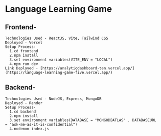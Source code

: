 # Language Learning Game

## Frontend-
    Technologies Used - ReactJS, Vite, Tailwind CSS
    Deployed - Vercel
    Setup Process-
      1.cd frontend
      2.npm install
      3.set environment variables(VITE_ENV = "LOCAL")
      4.npm run dev
    Link Deployed - [https://analyticdashboard-ten.vercel.app/](https://language-learning-game-five.vercel.app/)
    

## Backend-
    Technologies Used - NodeJS, Express, MongoDB
    Deployed - Render
    Setup Process-
      1.cd backend
      2.npm install
      3.set environment variables(DATABASE = "MONGODBATLAS" , DATABASEURL = "ask-me-as-it-is-confidential")
      4.nodemon index.js




